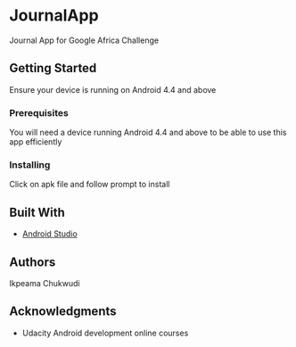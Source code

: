 # JournalApp
Journal App for Google Africa Challenge

## Getting Started
Ensure your device is running on Android 4.4 and above

### Prerequisites
You will need a device running Android 4.4 and above to be able to use this app efficiently

### Installing
Click on apk file and follow prompt to install

## Built With
* [Android Studio](https://developer.android.com/studio/)

## Authors
Ikpeama Chukwudi

## Acknowledgments
* Udacity Android development online courses
